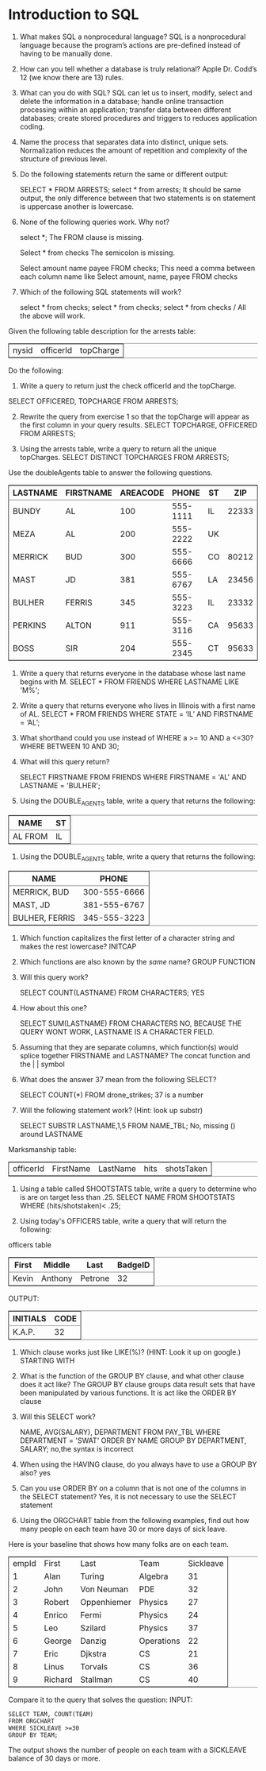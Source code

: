 # Introduction to SQL

1.  What makes SQL a nonprocedural language?
SQL is a nonprocedural language because the program’s actions are pre-defined instead of having to be manually done.

2.  How can you tell whether a database is truly relational?
Apple Dr. Codd’s 12 (we know there are 13) rules.

3.  What can you do with SQL?
SQL can let us to insert, modify, select and delete the information in a database; handle online transaction processing within an application; transfer data between different databases; create stored procedures and triggers to reduces application coding.

4.  Name the process that separates data into distinct, unique sets.
Normalization reduces the amount of repetition and complexity of the structure of previous level.

5.  Do the following statements return the same or different output:

    SELECT * FROM ARRESTS;
    select * from arrests;
It should be same output, the only difference between that two statements is on statement is uppercase another is lowercase.

1.  None of the following queries work. Why not?

    select *;
The FROM clause is missing.

    Select * from checks
The semicolon is missing.

    Select amount name payee FROM checks;
This need a comma between each column name like Select amount, name, payee FROM checks

1.  Which of the following SQL statements will work?

    select * 
    from checks;
    select * from checks;
    select * from checks
    /
All the above will work.

Given the following table description for the arrests table: 

<table border="2" cellspacing="0" cellpadding="6" rules="groups" frame="hsides">


<colgroup>
<col  class="left" />

<col  class="left" />

<col  class="left" />
</colgroup>
<tbody>
<tr>
<td class="left">nysid</td>
<td class="left">officerId</td>
<td class="left">topCharge</td>
</tr>
</tbody>
</table>

Do the following:

1.  Write a query to return just the check officerId and the topCharge.

SELECT OFFICERED, TOPCHARGE FROM ARRESTS;

2.  Rewrite the query from exercise 1 so that the topCharge will appear
    as the first column in your query results.
SELECT TOPCHARGE, OFFICERED FROM ARRESTS;

3.  Using the arrests table, write a query to return all the unique topCharges.
SELECT DISTINCT TOPCHARGES FROM ARRESTS;

Use the doubleAgents table to answer the following questions.

<table border="2" cellspacing="0" cellpadding="6" rules="groups" frame="hsides">


<colgroup>
<col  class="left" />

<col  class="left" />

<col  class="right" />

<col  class="right" />

<col  class="left" />

<col  class="right" />
</colgroup>
<thead>
<tr>
<th scope="col" class="left">LASTNAME</th>
<th scope="col" class="left">FIRSTNAME</th>
<th scope="col" class="right">AREACODE</th>
<th scope="col" class="right">PHONE</th>
<th scope="col" class="left">ST</th>
<th scope="col" class="right">ZIP</th>
</tr>
</thead>

<tbody>
<tr>
<td class="left">BUNDY</td>
<td class="left">AL</td>
<td class="right">100</td>
<td class="right">555-1111</td>
<td class="left">IL</td>
<td class="right">22333</td>
</tr>


<tr>
<td class="left">MEZA</td>
<td class="left">AL</td>
<td class="right">200</td>
<td class="right">555-2222</td>
<td class="left">UK</td>
<td class="right">&#xa0;</td>
</tr>


<tr>
<td class="left">MERRICK</td>
<td class="left">BUD</td>
<td class="right">300</td>
<td class="right">555-6666</td>
<td class="left">CO</td>
<td class="right">80212</td>
</tr>


<tr>
<td class="left">MAST</td>
<td class="left">JD</td>
<td class="right">381</td>
<td class="right">555-6767</td>
<td class="left">LA</td>
<td class="right">23456</td>
</tr>


<tr>
<td class="left">BULHER</td>
<td class="left">FERRIS</td>
<td class="right">345</td>
<td class="right">555-3223</td>
<td class="left">IL</td>
<td class="right">23332</td>
</tr>


<tr>
<td class="left">PERKINS</td>
<td class="left">ALTON</td>
<td class="right">911</td>
<td class="right">555-3116</td>
<td class="left">CA</td>
<td class="right">95633</td>
</tr>


<tr>
<td class="left">BOSS</td>
<td class="left">SIR</td>
<td class="right">204</td>
<td class="right">555-2345</td>
<td class="left">CT</td>
<td class="right">95633</td>
</tr>
</tbody>
</table>

1.  Write a query that returns everyone in the database whose last name begins with M.
SELECT * FROM FRIENDS WHERE LASTNAME LIKE 'M%';

2.  Write a query that returns everyone who lives in Illinois with a first name of AL.
SELECT * FROM FRIENDS
WHERE STATE = ‘IL’
AND FIRSTNAME = ‘AL’;

3.  What shorthand could you use instead of WHERE a >= 10 AND a <=30?
WHERE BETWEEN 10 AND 30;

4.  What will this query return?

    SELECT FIRSTNAME
    FROM FRIENDS
    WHERE FIRSTNAME = 'AL'
      AND LASTNAME = 'BULHER';

1.  Using the DOUBLE<sub>AGENTS</sub> table, write a query that returns the following:

<table border="2" cellspacing="0" cellpadding="6" rules="groups" frame="hsides">


<colgroup>
<col  class="left" />

<col  class="left" />
</colgroup>
<thead>
<tr>
<th scope="col" class="left">NAME</th>
<th scope="col" class="left">ST</th>
</tr>
</thead>

<tbody>
<tr>
<td class="left">AL             FROM</td>
<td class="left">IL</td>
</tr>
</tbody>
</table>

1.  Using the DOUBLE<sub>AGENTS</sub> table, write a query that returns the following:

<table border="2" cellspacing="0" cellpadding="6" rules="groups" frame="hsides">


<colgroup>
<col  class="left" />

<col  class="right" />
</colgroup>
<thead>
<tr>
<th scope="col" class="left">NAME</th>
<th scope="col" class="right">PHONE</th>
</tr>
</thead>

<tbody>
<tr>
<td class="left">MERRICK, BUD</td>
<td class="right">300-555-6666</td>
</tr>


<tr>
<td class="left">MAST, JD</td>
<td class="right">381-555-6767</td>
</tr>


<tr>
<td class="left">BULHER, FERRIS</td>
<td class="right">345-555-3223</td>
</tr>
</tbody>
</table>

1.  Which function capitalizes the first letter of a character string and makes the rest lowercase?
INITCAP

2.  Which functions are also known by the *same* name?
GROUP FUNCTION

3.  Will this query work?

    SELECT COUNT(LASTNAME) FROM CHARACTERS;
YES

1.  How about this one?

    SELECT SUM(LASTNAME) FROM CHARACTERS
NO, BECAUSE THE QUERY WONT WORK, LASTNAME IS A CHARACTER FIELD.

1.  Assuming that they are separate columns, which function(s) would
    splice together FIRSTNAME and LASTNAME?
The concat function and the | | symbol 

1.  What does the answer 37 mean from the following SELECT?

    SELECT COUNT(*) FROM drone_strikes;
37 is a number 

1.  Will the following statement work? (Hint: look up substr)

    SELECT SUBSTR LASTNAME,1,5 FROM NAME_TBL;
No, missing () around LASTNAME

Marksmanship table:

<table border="2" cellspacing="0" cellpadding="6" rules="groups" frame="hsides">


<colgroup>
<col  class="left" />

<col  class="left" />

<col  class="left" />

<col  class="left" />

<col  class="left" />
</colgroup>
<tbody>
<tr>
<td class="left">officerId</td>
<td class="left">FirstName</td>
<td class="left">LastName</td>
<td class="left">hits</td>
<td class="left">shotsTaken</td>
</tr>
</tbody>
</table>

1.  Using a table called SHOOTSTATS table, write a query to determine who is are on target less than .25.
SELECT NAME FROM SHOOTSTATS
WHERE (hits/shotstaken)< .25;

2.  Using today's OFFICERS table, write a query that will return the following:

officers table

<table border="2" cellspacing="0" cellpadding="6" rules="groups" frame="hsides">


<colgroup>
<col  class="left" />

<col  class="left" />

<col  class="left" />

<col  class="right" />
</colgroup>
<thead>
<tr>
<th scope="col" class="left">First</th>
<th scope="col" class="left">Middle</th>
<th scope="col" class="left">Last</th>
<th scope="col" class="right">BadgeID</th>
</tr>
</thead>

<tbody>
<tr>
<td class="left">Kevin</td>
<td class="left">Anthony</td>
<td class="left">Petrone</td>
<td class="right">32</td>
</tr>
</tbody>
</table>

OUTPUT:

<table border="2" cellspacing="0" cellpadding="6" rules="groups" frame="hsides">


<colgroup>
<col  class="left" />

<col  class="right" />
</colgroup>
<thead>
<tr>
<th scope="col" class="left">INITIALS</th>
<th scope="col" class="right">CODE</th>
</tr>
</thead>

<tbody>
<tr>
<td class="left">K.A.P.</td>
<td class="right">32</td>
</tr>
</tbody>
</table>

1.  Which clause works just like LIKE(<exp>%)? (HINT: Look it up on google.)
STARTING WITH

2.  What is the function of the GROUP BY clause, and what other clause does it act like?
The GROUP BY clause groups data result sets that have been manipulated by various functions. It is act like the ORDER BY clause

3.  Will this SELECT work?

    NAME, AVG(SALARY), DEPARTMENT
        FROM PAY_TBL
        WHERE DEPARTMENT = 'SWAT'
        ORDER BY NAME
        GROUP BY DEPARTMENT, SALARY;
no,the syntax is incorrect

1.  When using the HAVING clause, do you always have to use a GROUP BY also?
yes

2.  Can you use ORDER BY on a column that is not one of the columns in the SELECT statement?
Yes, it is not necessary to use the SELECT statement

1.  Using the ORGCHART table from the following examples, find out how many people on each team have 30 or more days of sick leave.

Here is your baseline that shows how many folks are on each team.

<table border="2" cellspacing="0" cellpadding="6" rules="groups" frame="hsides">


<colgroup>
<col  class="right" />

<col  class="left" />

<col  class="left" />

<col  class="left" />

<col  class="right" />
</colgroup>
<tbody>
<tr>
<td class="right">empId</td>
<td class="left">First</td>
<td class="left">Last</td>
<td class="left">Team</td>
<td class="right">Sickleave</td>
</tr>


<tr>
<td class="right">1</td>
<td class="left">Alan</td>
<td class="left">Turing</td>
<td class="left">Algebra</td>
<td class="right">31</td>
</tr>


<tr>
<td class="right">2</td>
<td class="left">John</td>
<td class="left">Von Neuman</td>
<td class="left">PDE</td>
<td class="right">32</td>
</tr>


<tr>
<td class="right">3</td>
<td class="left">Robert</td>
<td class="left">Oppenhiemer</td>
<td class="left">Physics</td>
<td class="right">27</td>
</tr>


<tr>
<td class="right">4</td>
<td class="left">Enrico</td>
<td class="left">Fermi</td>
<td class="left">Physics</td>
<td class="right">24</td>
</tr>


<tr>
<td class="right">5</td>
<td class="left">Leo</td>
<td class="left">Szilard</td>
<td class="left">Physics</td>
<td class="right">37</td>
</tr>


<tr>
<td class="right">6</td>
<td class="left">George</td>
<td class="left">Danzig</td>
<td class="left">Operations</td>
<td class="right">22</td>
</tr>


<tr>
<td class="right">7</td>
<td class="left">Eric</td>
<td class="left">Djkstra</td>
<td class="left">CS</td>
<td class="right">21</td>
</tr>


<tr>
<td class="right">8</td>
<td class="left">Linus</td>
<td class="left">Torvals</td>
<td class="left">CS</td>
<td class="right">36</td>
</tr>


<tr>
<td class="right">9</td>
<td class="left">Richard</td>
<td class="left">Stallman</td>
<td class="left">CS</td>
<td class="right">40</td>
</tr>
</tbody>
</table>

Compare it to the query that solves the question:
INPUT:

    SELECT TEAM, COUNT(TEAM)
    FROM ORGCHART
    WHERE SICKLEAVE >=30
    GROUP BY TEAM;

The output shows the number of people on each team with a SICKLEAVE balance of 30 days or more.